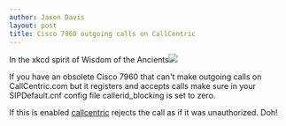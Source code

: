 ```yaml
---
author: Jason Davis
layout: post
title: Cisco 7960 outgoing calls on CallCentric
---
```


<p>In the xkcd spirit of Wisdom of the Ancients<a href="https://xkcd.com/979/" alt="Wisdom of the Ancients"><img src="https://imgs.xkcd.com/comics/wisdom_of_the_ancients.png"></a></p>

<p>If you have an obsolete Cisco 7960 that can't make outgoing calls on CallCentric.com
but it registers and accepts calls make sure in your SIPDefault.cnf config file callerid_blocking is set to zero. </p>
<p>If this is enabled <a href="http://www.callcentric.com/">callcentric</a> rejects the call as if it was unauthorized.  Doh!</p>
